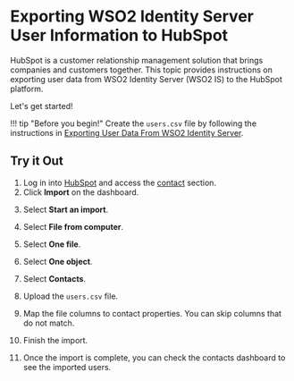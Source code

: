 # Exporting WSO2 Identity Server User Information to HubSpot

HubSpot is a customer relationship management solution that brings companies and customers together. 
This topic provides instructions on exporting user data from WSO2 Identity Server (WSO2 IS) to the 
HubSpot platform. 

Let's get started!

!!! tip "Before you begin!"
    Create the `users.csv` file by following the instructions in 
    [Exporting User Data From WSO2 Identity Server]({{base_path}}/guides/identity-lifecycles/sync-account-overview).
    
## Try it Out

1. Log in into [HubSpot](https://app.hubspot.com/) and access the [contact](https://app.hubspot.com/contacts) section.
2. Click **Import** on the dashboard.
<!--![]({{base_path}}/assets/img/tutorials/hubspot-provisioning-user/step-2.png)-->
3. Select **Start an import**.
<!--![]({{base_path}}/assets/img/tutorials/hubspot-provisioning-user/step-3.png)-->
4. Select **File from computer**. 
<!--![]({{base_path}}/assets/img/tutorials/hubspot-provisioning-user/step-4.png)-->
5. Select **One file**.
<!--![]({{base_path}}/assets/img/tutorials/hubspot-provisioning-user/step-5.png)-->
6. Select **One object**.
<!--![]({{base_path}}/assets/img/tutorials/hubspot-provisioning-user/step-6.png)-->
7. Select **Contacts**.
<!--![]({{base_path}}/assets/img/tutorials/hubspot-provisioning-user/step-7.png)-->
8. Upload the `users.csv` file.
<!--![]({{base_path}}/assets/img/tutorials/hubspot-provisioning-user/step-8.png)-->
9. Map the file columns to contact properties. You can skip columns that do not match.
<!--![]({{base_path}}/assets/img/tutorials/hubspot-provisioning-user/step-9.png)-->
10. Finish the import.
<!--![]({{base_path}}/assets/img/tutorials/hubspot-provisioning-user/step-10.png)-->
11. Once the import is complete, you can check the contacts dashboard to see the imported users.
<!--![]({{base_path}}/assets/img/tutorials/hubspot-provisioning-user/step-11.png)-->
